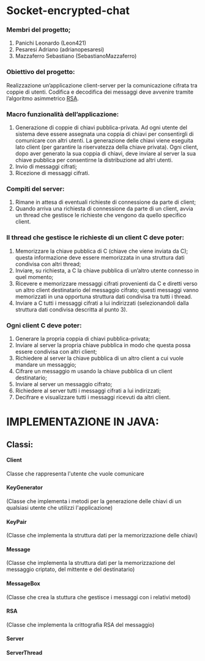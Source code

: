 # Socket-encrypted-chat
### Membri del progetto;
1. Panichi Leonardo (Leon421)
2. Pesaresi Adriano (adrianopesaresi)
3. Mazzaferro Sebastiano (SebastianoMazzaferro)

### Obiettivo del progetto:
Realizzazione un’applicazione client-server per la comunicazione cifrata tra coppie di utenti. Codifica e decodifica dei messaggi deve avvenire tramite l’algoritmo asimmetrico [RSA](https://it.wikipedia.org/wiki/RSA_(crittografia)).
### Macro funzionalità dell’applicazione:
1. Generazione di coppie di chiavi pubblica-privata. Ad ogni utente del sistema deve essere
   assegnata una coppia di chiavi per consentirgli di comunicare con altri utenti. La generazione
   delle chiavi viene eseguita lato client (per garantire la riservatezza della chiave privata). Ogni
   client, dopo aver generato la sua coppia di chiavi, deve inviare al server la sua chiave pubblica
   per consentirne la distribuzione ad altri utenti.
2. Invio di messaggi cifrati;
3. Ricezione di messaggi cifrati.

### Compiti del server:
1. Rimane in attesa di eventuali richieste di connessione da parte di client;
2. Quando arriva una richiesta di connessione da parte di un client, avvia un thread che gestisce
   le richieste che vengono da quello specifico client.

### Il thread che gestisce le richieste di un client C deve poter:
1. Memorizzare la chiave pubblica di C (chiave che viene inviata da C); questa informazione deve
   essere memorizzata in una struttura dati condivisa con altri thread;
2. Inviare, su richiesta, a C la chiave pubblica di un’altro utente connesso in quel momento;
3. Ricevere e memorizzare messaggi cifrati provenienti da C e diretti verso un altro client
   destinatario del messaggio cifrato; questi messaggi vanno memorizzati in una opportuna
   struttura dati condivisa tra tutti i thread.
4. Inviare a C tutti i messaggi cifrati a lui indirizzati (selezionandoli dalla struttura dati condivisa
   descritta al punto 3).

### Ogni client C deve poter:
1. Generare la propria coppia di chiavi pubblica-privata;
2. Inviare al server la propria chiave pubblica in modo che questa possa essere condivisa con
   altri client;
3. Richiedere al server la chiave pubblica di un altro client a cui vuole mandare un messaggio;
4. Cifrare un messaggio m usando la chiave pubblica di un client destinatario;
5. Inviare al server un messaggio cifrato;
6. Richiedere al server tutti i messaggi cifrati a lui indirizzati;
7. Decifrare e visualizzare tutti i messaggi ricevuti da altri client.

# IMPLEMENTAZIONE IN JAVA:
## Classi:
#### Client
Classe che rappresenta l'utente che vuole comunicare

#### KeyGenerator
(Classe che implementa i metodi per la generazione delle chiavi di un qualsiasi utente che utilizzi l'applicazione)

#### KeyPair
(Classe che implementa la struttura dati per la memorizzazione delle chiavi)

#### Message
(Classe che implementa la struttura dati per la memorizzazione del messaggio criptato, del mittente e del destinatario)

#### MessageBox
(Classe che crea la stuttura che gestisce i messaggi con i relativi metodi)

#### RSA
(Classe che implementa la crittografia RSA del messaggio) 

#### Server

#### ServerThread

